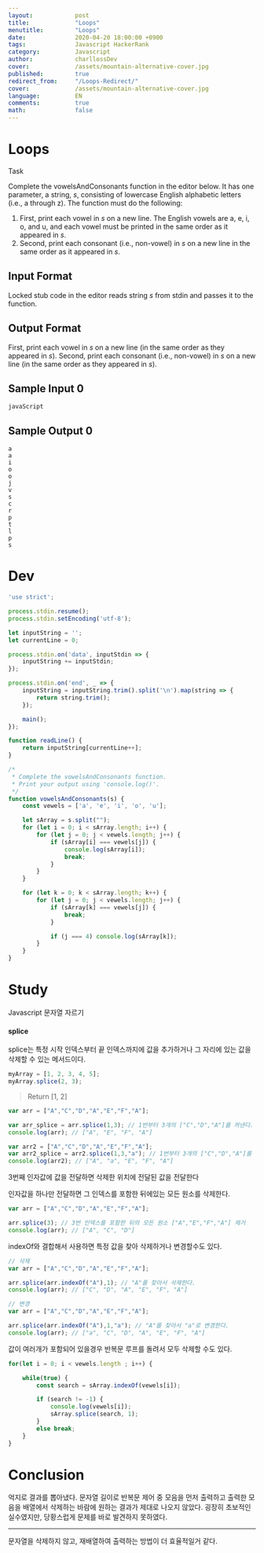 ```yaml
---
layout:            post
title:             "Loops"
menutitle:         "Loops"
date:              2020-04-20 18:00:00 +0900
tags:              Javascript HackerRank
category:          Javascript
author:            charllossDev
cover:             /assets/mountain-alternative-cover.jpg
published:         true
redirect_from:     "/Loops-Redirect/"
cover:             /assets/mountain-alternative-cover.jpg
language:          EN
comments:          true
math:			   false
---
```


# Loops

Task

Complete the vowelsAndConsonants function in the editor below. It has one parameter, a string, $s$, consisting of lowercase English alphabetic letters (i.e., a through z). The function must do the following:

1. First, print each vowel in $s$ on a new line. The English vowels are a, e, i, o, and u, and each vowel must be printed in the same order as it appeared in $s$.
2. Second, print each consonant (i.e., non-vowel) in $s$ on a new line in the same order as it appeared in $s$.

## Input Format

Locked stub code in the editor reads string $s$ from stdin and passes it to the function.

## Output Format

First, print each vowel in $s$ on a new line (in the same order as they appeared in $s$). Second, print each consonant (i.e., non-vowel) in $s$ on a new line (in the same order as they appeared in $s$).


## Sample Input 0

```
javaScript
```

## Sample Output 0
```
a
a
i
o
o
j
v
s
c
r
p
t
l
p
s
```

# Dev

```js
'use strict';

process.stdin.resume();
process.stdin.setEncoding('utf-8');

let inputString = '';
let currentLine = 0;

process.stdin.on('data', inputStdin => {
    inputString += inputStdin;
});

process.stdin.on('end', _ => {
    inputString = inputString.trim().split('\n').map(string => {
        return string.trim();
    });

    main();    
});

function readLine() {
    return inputString[currentLine++];
}

/*
 * Complete the vowelsAndConsonants function.
 * Print your output using 'console.log()'.
 */
function vowelsAndConsonants(s) {
    const vewels = ['a', 'e', 'i', 'o', 'u'];

    let sArray = s.split("");
    for (let i = 0; i < sArray.length; i++) {
        for (let j = 0; j < vewels.length; j++) {
            if (sArray[i] === vewels[j]) {
                console.log(sArray[i]);
                break;
            }
        }
    }

    for (let k = 0; k < sArray.length; k++) {
        for (let j = 0; j < vewels.length; j++) {
            if (sArray[k] === vewels[j]) {
                break;
            }

            if (j === 4) console.log(sArray[k]);
        }
    }
}

```

# Study
Javascript 문자열 자르기

#### splice
splice는 특정 시작 인덱스부터 끝 인덱스까지에 값을 추가하거나
그 자리에 있는 값을 삭제할 수 있는 메서드이다.

```js
myArray = [1, 2, 3, 4, 5];
myArray.splice(2, 3);
```

> Return
> [1, 2]

```js
var arr = ["A","C","D","A","E","F","A"];

var arr_splice = arr.splice(1,3); // 1번부터 3개의 ["C","D","A"]를 꺼낸다. 리턴값은 꺼낸값
console.log(arr); // ["A", "E", "F", "A"]

var arr2 = ["A","C","D","A","E","F","A"];
var arr2_splice = arr2.splice(1,3,"a"); // 1번부터 3개의 ["C","D","A"]를 삭제하고 그자리에 "a"를 삽입한다. 리턴값은 꺼낸값
console.log(arr2); // ["A", "a", "E", "F", "A"]
```

3번째 인자값에 값을 전달하면 삭제한 위치에 전달된 값을 전달한다

인자값을 하나만 전달하면 그 인덱스를 포함한 뒤에있는 모든 원소를 삭제한다.
```js
var arr = ["A","C","D","A","E","F","A"];

arr.splice(3); // 3번 인덱스를 포함한 뒤의 모든 원소 ["A","E","F","A"] 제거
console.log(arr); // ["A", "C", "D"]
```

indexOf와 결합해서 사용하면 특정 값을 찾아 삭제하거나 변경할수도 있다.

```js
// 삭제
var arr = ["A","C","D","A","E","F","A"];

arr.splice(arr.indexOf("A"),1); // "A"를 찾아서 삭제한다.
console.log(arr); // ["C", "D", "A", "E", "F", "A"]
```

```js
// 변경
var arr = ["A","C","D","A","E","F","A"];

arr.splice(arr.indexOf("A"),1,"a"); // "A"를 찾아서 "a"로 변경한다.
console.log(arr); // ["a", "C", "D", "A", "E", "F", "A"]
```

값이 여러개가 포함되어 있을경우 반복문 루프를 돌려서 모두 삭제할 수도 있다.
```js
for(let i = 0; i < vewels.length ; i++) {

    while(true) {
        const search = sArray.indexOf(vewels[i]);

        if (search != -1) {
            console.log(vewels[i]);
            sArray.splice(search, 1);
        }
        else break;
    }
}
```

# Conclusion
억지로 결과를 뽑아냈다. 문자열 길이로 반복문 제어 중 모음을 먼저 출력하고 출력한 모음을 배열에서 삭제하는 바람에 원하는 결과가 제대로 나오지 않았다. 굉장히 초보적인 실수였지만, 당황스럽게 문제를 바로 발견하지 못하였다.

----
문자열을 삭제하지 않고, 재배열하여 출력하는 방법이 더 효율적일거 같다.
